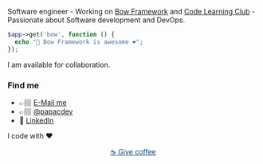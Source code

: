 Software engineer - 
Working on [Bow Framework](https://bowphp.com) and [Code Learning Club](https://codelearningclub.com) - 
Passionate about Software development and DevOps.

```php
$app->get('bow', function () {
  echo "📇 Bow Framework is awesome ❤️";
});
```

I am available for collaboration.
### Find me

- 👉🏽 <a href="mailto:dakiafranck@gmail.com">E-Mail me</a>
- 👉🏽 [@papacdev](https://twitter.com/@papacdev)
- 💼 [LinkedIn](https://www.linkedin.com/in/franck-dakia)

I code with ❤️

<p align="center"><a href="https://www.buymeacoffee.com/iOLqZ3h" style="color: #144579">☕️ Give coffee</a></p>
